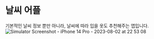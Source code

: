 # 날씨 어플
기본적인 날씨 정보 뿐만 아니라, 날씨에 따라 입을 옷도 추천해주는 앱입니다.
![Simulator Screenshot - iPhone 14 Pro - 2023-08-02 at 22 53 08](https://github.com/quokka12/weatherApp/assets/120542153/5acf9f9b-cced-424f-85e7-0bf121c050fb)
